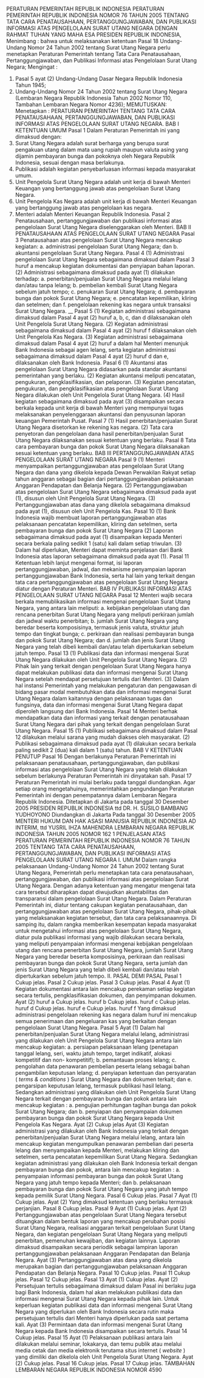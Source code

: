  PERATURAN PEMERINTAH REPUBLIK INDONESIA PERATURAN PEMERINTAH REPUBLIK INDONESIA NOMOR 76 TAHUN 2005 TENTANG TATA CARA PENATAUSAHAAN, PERTANGGUNGJAWABAN, DAN PUBLIKASI INFORMASI ATAS PENGELOLAAN SURAT UTANG NEGARA
DENGAN RAHMAT TUHAN YANG MAHA ESA PRESIDEN REPUBLIK INDONESIA,
Menimbang :
 bahwa untuk melaksanakan ketentuan Pasal 18 Undang- Undang Nomor 24 Tahun 2002 tentang Surat Utang Negara perlu menetapkan Peraturan Pemerintah tentang Tata Cara Penatausahaan, Pertanggungjawaban, dan Publikasi Informasi atas Pengelolaan Surat Utang Negara;
Mengingat :

1. Pasal 5 ayat (2) Undang-Undang Dasar Negara Republik Indonesia Tahun 1945;
2. Undang-Undang Nomor 24 Tahun 2002 tentang Surat Utang Negara (Lembaran Negara Republik Indonesia Tahun 2002 Nomor 110, Tambahan Lembaran Negara Nomor 4236);
MEMUTUSKAN:
 Menetapkan : PERATURAN PEMERINTAH TENTANG TATA CARA PENATAUSAHAAN, PERTANGGUNGJAWABAN, DAN PUBLIKASI INFORMASI ATAS PENGELOLAAN SURAT UTANG NEGARA.
BAB I KETENTUAN UMUM
Pasal 1
Dalam Peraturan Pemerintah ini yang dimaksud dengan:
1. Surat Utang Negara adalah surat berharga yang berupa surat pengakuan utang dalam mata uang rupiah maupun valuta asing yang dijamin pembayaran bunga dan pokoknya oleh Negara Republik Indonesia, sesuai dengan masa berlakunya.
2. Publikasi adalah kegiatan penyebarluasan informasi kepada masyarakat umum.
3. Unit Pengelola Surat Utang Negara adalah unit kerja di bawah Menteri Keuangan yang bertanggung jawab atas pengelolaan Surat Utang Negara.
4. Unit Pengelola Kas Negara adalah unit kerja di bawah Menteri Keuangan yang bertanggung jawab atas pengelolaan kas negara.
5. Menteri adalah Menteri Keuangan Republik Indonesia.
Pasal 2
Penatausahaan, pertanggungjawaban dan publikasi informasi atas pengelolaan Surat Utang Negara diselenggarakan oleh Menteri.
BAB II PENATAUSAHAAN ATAS PENGELOLAAN SURAT UTANG NEGARA
Pasal 3
Penatausahaan atas pengelolaan Surat Utang Negara mencakup kegiatan:
a. administrasi pengelolaan Surat Utang Negara; dan
b. akuntansi pengelolaan Surat Utang Negara.
Pasal 4
(1) Administrasi pengelolaan Surat Utang Negara sebagaimana dimaksud dalam Pasal 3 huruf a mencakup kegiatan dokumentasi dan penyiapan bahan laporan.
(2) Administrasi sebagaimana dimaksud pada ayat (1) dilakukan terhadap:
a. penerbitan/penjualan Surat Utang Negara melalui lelang dan/atau tanpa lelang;
b. pembelian kembali Surat Utang Negara sebelum jatuh tempo;
c. penukaran Surat Utang Negara;
d. pembayaran bunga dan pokok Surat Utang Negara;
e. pencatatan kepemilikan, kliring dan setelmen; dan
f. pengelolaan rekening kas negara untuk transaksi Surat Utang Negara. __
Pasal 5
(1) Kegiatan administrasi sebagaimana dimaksud dalam Pasal 4 ayat (2) huruf a, b, c, dan d dilaksanakan oleh Unit Pengelola Surat Utang Negara.
(2) Kegiatan administrasi sebagaimana dimaksud dalam Pasal 4 ayat (2) huruf f dilaksanakan oleh Unit Pengelola Kas Negara.
(3) Kegiatan administrasi sebagaimana dimaksud dalam Pasal 4 ayat (2) huruf a dalam hal Menteri menunjuk Bank Indonesia sebagai agen lelang, serta kegiatan administrasi sebagaimana dimaksud dalam Pasal 4 ayat (2) huruf d dan e, dilaksanakan oleh Bank Indonesia.
Pasal 6
(1) Akuntansi atas pengelolaan Surat Utang Negara didasarkan pada standar akuntansi pemerintahan yang berlaku.
(2) Kegiatan akuntansi meliputi pencatatan, pengukuran, pengklasifikasian, dan pelaporan.
(3) Kegiatan pencatatan, pengukuran, dan pengklasifikasian atas pengelolaan Surat Utang Negara dilakukan oleh Unit Pengelola Surat Utang Negara.
(4) Hasil kegiatan sebagaimana dimaksud pada ayat (3) disampaikan secara berkala kepada unit kerja di bawah Menteri yang mempunyai tugas melaksanakan penyelenggaraan akuntansi dan penyusunan laporan keuangan Pemerintah Pusat.
Pasal 7
(1) Hasil penerbitan/penjualan Surat Utang Negara disetorkan ke rekening kas negara.
(2) Tata cara penyetoran dan pengelolaan dana hasil penerbitan/penjualan Surat Utang Negara dilaksanakan sesuai ketentuan yang berlaku.
Pasal 8
Tata cara pembayaran bunga dan pokok Surat Utang Negara dilaksanakan sesuai ketentuan yang berlaku.
BAB III PERTANGGUNGJAWABAN ATAS PENGELOLAAN SURAT UTANG NEGARA
Pasal 9
(1) Menteri menyampaikan pertanggungjawaban atas pengelolaan Surat Utang Negara dan dana yang dikelola kepada Dewan Perwakilan Rakyat setiap tahun anggaran sebagai bagian dari pertanggungjawaban pelaksanaan Anggaran Pendapatan dan Belanja Negara.
(2) Pertanggungjawaban atas pengelolaan Surat Utang Negara sebagaimana dimaksud pada ayat (1), disusun oleh Unit Pengelola Surat Utang Negara.
(3) Pertanggungjawaban atas dana yang dikelola sebagaimana dimaksud pada ayat (1), disusun oleh Unit Pengelola Kas.
Pasal 10
(1) Bank Indonesia wajib membuat laporan pertanggungjawaban atas pelaksanaan pencatatan kepemilikan, kliring dan setelmen, serta pembayaran bunga dan pokok Surat Utang Negara (2) Laporan sebagaimana dimaksud pada ayat (1) disampaikan kepada Menteri secara berkala paling sedikit 1 (satu) kali dalam setiap triwulan.
(3) Dalam hal diperlukan, Menteri dapat meminta penjelasan dari Bank Indonesia atas laporan sebagaimana dimaksud pada ayat (1).
Pasal 11
Ketentuan lebih lanjut mengenai format, isi laporan pertanggungjawaban, jadwal, dan mekanisme penyampaian laporan pertanggungjawaban Bank Indonesia, serta hal lain yang terkait dengan tata cara pertanggungjawaban atas pengelolaan Surat Utang Negara diatur dengan Peraturan Menteri.
BAB IV PUBLIKASI INFORMASI ATAS PENGELOLAAN SURAT UTANG NEGARA
Pasal 12
Menteri wajib secara berkala memublikasikan informasi mengenai pengelolaan Surat Utang Negara, yang antara lain meliputi:
a. kebijakan pengelolaan utang dan rencana penerbitan Surat Utang Negara yang meliputi perkiraan jumlah dan jadwal waktu penerbitan;
b. jumlah Surat Utang Negara yang beredar beserta komposisinya, termasuk jenis valuta, struktur jatuh tempo dan tingkat bunga;
c. perkiraan dan realisasi pembayaran bunga dan pokok Surat Utang Negara; dan
d. jumlah dan jenis Surat Utang Negara yang telah dibeli kembali dan/atau telah dipertukarkan sebelum jatuh tempo.
Pasal 13
(1) Publikasi data dan informasi mengenai Surat Utang Negara dilakukan oleh Unit Pengelola Surat Utang Negara.
(2) Pihak lain yang terkait dengan pengelolaan Surat Utang Negara hanya dapat melakukan publikasi data dan informasi mengenai Surat Utang Negara setelah mendapat persetujuan tertulis dari Menteri.
(3) Dalam hal instansi Pemerintah yang melakukan pengaturan dan pengawasan di bidang pasar modal membutuhkan data dan informasi mengenai Surat Utang Negara dalam kaitannya dengan pelaksanaan tugas dan fungsinya, data dan informasi mengenai Surat Utang Negara dapat diperoleh langsung dari Bank Indonesia.
Pasal 14
Menteri berhak mendapatkan data dan informasi yang terkait dengan penatausahaan Surat Utang Negara dari pihak yang terkait dengan pengelolaan Surat Utang Negara.
Pasal 15
(1) Publikasi sebagaimana dimaksud dalam Pasal 12 dilakukan melalui sarana yang mudah diakses oleh masyarakat.
(2) Publikasi sebagaimana dimaksud pada ayat (1) dilakukan secara berkala paling sedikit 2 (dua) kali dalam 1 (satu) tahun.
BAB V KETENTUAN PENUTUP
Pasal 16
Dengan berlakunya Peraturan Pemerintah ini pelaksanaan penatausahaan, pertanggungjawaban, dan publikasi informasi atas pengelolaan Surat Utang Negara yang telah dilakukan sebelum berlakunya Peraturan Pemerintah ini dinyatakan sah.
Pasal 17
Peraturan Pemerintah ini mulai berlaku pada tanggal diundangkan.
Agar setiap orang mengetahuinya, memerintahkan pengundangan Peraturan Pemerintah ini dengan penempatannya dalam Lembaran Negara Republik Indonesia. Ditetapkan di Jakarta pada tanggal 30 Desember 2005 PRESIDEN REPUBLIK INDONESIA ttd DR. H. SUSILO BAMBANG YUDHOYONO Diundangkan di Jakarta Pada tanggal 30 Desember 2005 MENTERI HUKUM DAN HAK ASASI MANUSIA REPUBLIK INDONESIA AD INTERIM, ttd YUSRIL IHZA MAHENDRA LEMBARAN NEGARA REPUBLIK INDONESIA TAHUN 2005 NOMOR 162 1 PENJELASAN ATAS PERATURAN PEMERINTAH REPUBLIK INDONESIA NOMOR 76 TAHUN 2005 TENTANG TATA CARA PENATAUSAHAAN, PERTANGGUNGJAWABAN, DAN PUBLIKASI INFORMASI ATAS PENGELOLAAN SURAT UTANG NEGARA I. UMUM Dalam rangka pelaksanaan Undang-Undang Nomor 24 Tahun 2002 tentang Surat Utang Negara, Pemerintah perlu menetapkan tata cara penatausahaan, pertanggungjawaban, dan publikasi informasi atas pengelolaan Surat Utang Negara. Dengan adanya ketentuan yang mengatur mengenai tata cara tersebut diharapkan dapat diwujudkan akuntabilitas dan transparansi dalam pengelolaan Surat Utang Negara. Dalam Peraturan Pemerintah ini, diatur tentang cakupan kegiatan penatausahaan, dan pertanggungjawaban atas pengelolaan Surat Utang Negara, pihak-pihak yang melaksanakan kegiatan tersebut, dan tata cara pelaksanaannya. Di samping itu, dalam rangka memberikan kesempatan kepada masyarakat untuk mengetahui informasi atas pengelolaan Surat Utang Negara, diatur pula publikasi informasi yang wajib dilakukan secara berkala, yang meliputi penyampaian informasi mengenai kebijakan pengelolaan utang dan rencana penerbitan Surat Utang Negara, jumlah Surat Utang Negara yang beredar beserta komposisinya, perkiraan dan realisasi pembayaran bunga dan pokok Surat Utang Negara, serta jumlah dan jenis Surat Utang Negara yang telah dibeli kembali dan/atau telah dipertukarkan sebelum jatuh tempo. II. PASAL DEMI PASAL
Pasal 1
Cukup jelas.
Pasal 2
Cukup jelas.
Pasal 3
Cukup jelas.
Pasal 4
Ayat (1) Kegiatan dokumentasi antara lain mencakup perekaman setiap kegiatan secara tertulis, pengklasifikasian dokumen, dan penyimpanan dokumen. Ayat (2) huruf a Cukup jelas. huruf b Cukup jelas. huruf c Cukup jelas. huruf d Cukup jelas. huruf e Cukup jelas. huruf f Yang dimaksud administrasi pengelolaan rekening kas negara dalam huruf ini mencakup semua penerimaan dan pengeluaran kas yang berkaitan dengan pengelolaan Surat Utang Negara.
Pasal 5
Ayat (1) Dalam hal penerbitan/penjualan Surat Utang Negara melalui lelang, administrasi yang dilakukan oleh Unit Pengelola Surat Utang Negara antara lain mencakup kegiatan:
a. persiapan pelaksanaan lelang (penetapan tanggal lelang, seri, waktu jatuh tempo, target indikatif, alokasi kompetitif dan non- kompetitif);
b. pemantauan proses lelang;
c. pengolahan data penawaran pembelian peserta lelang sebagai bahan pengambilan keputusan lelang;
d. penyiapan ketentuan dan persyaratan ( _terms & conditions_ ) Surat Utang Negara dan dokumen terkait; dan
e. pengarsipan keputusan lelang, termasuk publikasi hasil lelang. Sedangkan administrasi yang dilakukan oleh Unit Pengelola Surat Utang Negara terkait dengan pembayaran bunga dan pokok antara lain mencakup kegiatan :
a. pengujian perhitungan tagihan bunga dan pokok Surat Utang Negara; dan
b. penyiapan dan penyampaian dokumen pembayaran bunga dan pokok Surat Utang Negara kepada Unit Pengelola Kas Negara. Ayat (2) Cukup jelas Ayat (3) Kegiatan administrasi yang dilakukan oleh Bank Indonesia yang terkait dengan penerbitan/penjualan Surat Utang Negara melalui lelang, antara lain mencakup kegiatan mengumpulkan penawaran pembelian dari peserta lelang dan menyampaikan kepada Menteri, melakukan kliring dan setelmen, serta pencatatan kepemilikan Surat Utang Negara. Sedangkan kegiatan administrasi yang dilakukan oleh Bank Indonesia terkait dengan pembayaran bunga dan pokok, antara lain mencakup kegiatan :
a. penyampaian informasi pembayaran bunga dan pokok Surat Utang Negara yang jatuh tempo kepada Menteri; dan
b. pelaksanaan pembayaran bunga dan pokok Surat Utang Negara yang jatuh tempo kepada pemilik Surat Utang Negara.
Pasal 6
Cukup jelas.
Pasal 7
Ayat (1) Cukup jelas. Ayat (2) Yang dimaksud ketentuan yang berlaku termasuk perjanjian.
Pasal 8
Cukup jelas.
Pasal 9
Ayat (1) Cukup jelas. Ayat (2) Pertanggungjawaban atas pengelolaan Surat Utang Negara tersebut dituangkan dalam bentuk laporan yang mencakup perubahan posisi Surat Utang Negara, realisasi anggaran terkait pengelolaan Surat Utang Negara, dan kegiatan pengelolaan Surat Utang Negara yang meliputi penerbitan, pemenuhan kewajiban, dan kegiatan lainnya. Laporan dimaksud disampaikan secara periodik sebagai lampiran laporan pertanggungjawaban pelaksanaan Anggaran Pendapatan dan Belanja Negara. Ayat (3) Pertanggungjawaban atas dana yang dikelola merupakan bagian dari pertanggungjawaban pelaksanaan Anggaran Pendapatan dan Belanja Negara.
Pasal 10
Cukup jelas.
Pasal 11
Cukup jelas.
Pasal 12
Cukup jelas.
Pasal 13
Ayat (1) Cukup jelas. Ayat (2) Persetujuan tertulis sebagaimana dimaksud dalam Pasal ini berlaku juga bagi Bank Indonesia, dalam hal akan melakukan publikasi data dan informasi mengenai Surat Utang Negara kepada pihak lain. Untuk keperluan kegiatan publikasi data dan informasi mengenai Surat Utang Negara yang diperlukan oleh Bank Indonesia secara rutin maka persetujuan tertulis dari Menteri hanya diperlukan pada saat pertama kali. Ayat (3) Permintaan data dan informasi mengenai Surat Utang Negara kepada Bank Indonesia disampaikan secara tertulis.
Pasal 14
Cukup jelas.
Pasal 15
Ayat (1) Pelaksanaan publikasi antara lain dilakukan melalui seminar, lokakarya, dan temu publik atau melalui media cetak dan media elektronik terutama situs internet ( _website_ ) yang dimiliki dan dikelola oleh Unit Pengelola Surat Utang Negara. Ayat (2) Cukup jelas.
Pasal 16
Cukup jelas.
Pasal 17
Cukup jelas. TAMBAHAN LEMBARAN NEGARA REPUBLIK INDONESIA NOMOR 4590